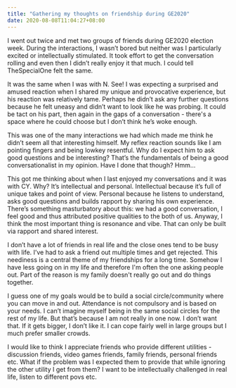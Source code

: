 ```yaml
---
title: "Gathering my thoughts on friendship during GE2020"
date: 2020-08-08T11:04:27+08:00
---
```


I went out twice and met two groups of friends during GE2020 election week. During the interactions, I wasn’t bored but neither was I particularly excited or intellectually stimulated. It took effort to get the conversation rolling and even then I didn’t really enjoy it that much. I could tell TheSpecialOne felt the same.

It was the same when I was with N. See! I was expecting a surprised and amused reaction when I shared my unique and provocative experience, but his reaction was relatively tame. Perhaps he didn’t ask any further questions because he felt uneasy and didn’t want to look like he was probing. It could be tact on his part, then again in the gaps of a conversation - there's a space where he could choose but I don’t think he’s woke enough. 

This was one of the many interactions we had which made me think he didn’t seem all that interesting himself. My reflex reaction sounds like I am pointing fingers and being lowkey resentful. Why do I expect him to ask good questions and be interesting? That’s the fundamentals of being a good conversationalist in my opinion. Have I done that though? Hmm... 

This got me thinking about when I last enjoyed my conversations and it was with CY. Why? It’s intellectual and personal. Intellectual because it’s full of unique takes and point of view. Personal because he listens to understand, asks good questions and builds rapport by sharing his own experience. There’s something masturbatory about this: we had a good conversation, I feel good and thus attributed positive qualities to the both of us. Anyway, I think the most important thing is resonance and vibe. That can only be built via rapport and shared interest.

I don’t have a lot of friends in real life and the close ones tend to be busy with life. I’ve had to ask a friend out multiple times and get rejected. This neediness is a central theme of my friendships for a long time. Somehow I have less going on in my life and therefore I'm often the one asking people out. Part of the reason is my family doesn't really go out and do things together.  

I guess one of my goals would be to build a social circle/community where you can move in and out. Attendance is not compulsory and is based on your needs. I can’t imagine myself being in the same social circles for the rest of my life. But that’s because I am not really in one now. I don’t want that. If it gets bigger, I don’t like it. I can cope fairly well in large groups but I much prefer smaller crowds.

I would like to think I appreciate friends who provide different utilities - discussion friends, video games friends, family friends, personal friends etc. What if the problem was I expected them to provide that while ignoring the other utility I get from them? I want to be intellectually challenged in real life, listen to different povs etc.
